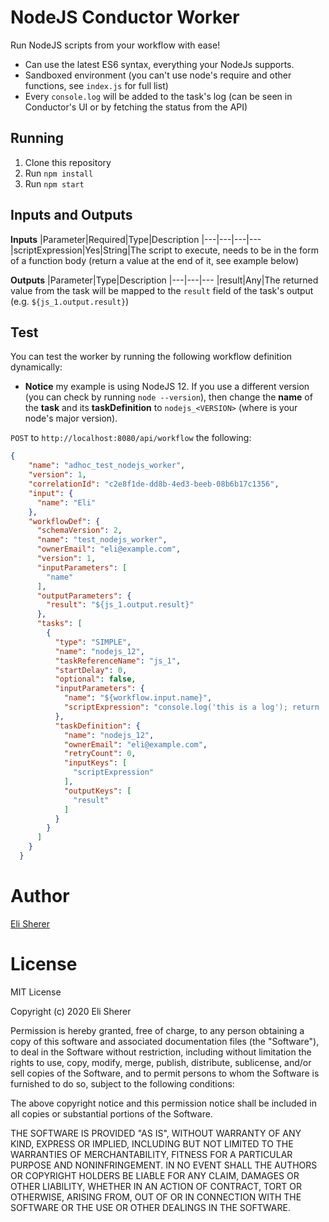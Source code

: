 # NodeJS Conductor Worker 

Run NodeJS scripts from your workflow with ease!
- Can use the latest ES6 syntax, everything your NodeJs supports.
- Sandboxed environment (you can't use node's require and other functions, see `index.js` for full list)
- Every `console.log` will be added to the task's log (can be seen in Conductor's UI or by fetching the status from the API)

## Running

1. Clone this repository
2. Run `npm install`
3. Run `npm start`

## Inputs and Outputs

**Inputs**
|Parameter|Required|Type|Description
|---|---|---|---
|scriptExpression|Yes|String|The script to execute, needs to be in the form of a function body (return a value at the end of it, see example below)

**Outputs**
|Parameter|Type|Description
|---|---|---
|result|Any|The returned value from the task will be mapped to the `result` field of the task's output (e.g. `${js_1.output.result}`)

## Test

You can test the worker by running the following workflow definition dynamically:
* **Notice** my example is using NodeJS 12. If you use a different version (you can check by running `node --version`), then change the **name** of the **task** and its **taskDefinition** to `nodejs_<VERSION>` (where <VERSION> is your node's major version).

`POST` to `http://localhost:8080/api/workflow` the following:

```json
{
    "name": "adhoc_test_nodejs_worker",
    "version": 1,
    "correlationId": "c2e8f1de-dd8b-4ed3-beeb-08b6b17c1356",
    "input": {
      "name": "Eli"
    },
    "workflowDef": {
      "schemaVersion": 2,
      "name": "test_nodejs_worker",
      "ownerEmail": "eli@example.com",
      "version": 1,
      "inputParameters": [
        "name"
      ],
      "outputParameters": {
        "result": "${js_1.output.result}"
      },
      "tasks": [
        {
          "type": "SIMPLE",
          "name": "nodejs_12",
          "taskReferenceName": "js_1",
          "startDelay": 0,
          "optional": false,
          "inputParameters": {
            "name": "${workflow.input.name}",
            "scriptExpression": "console.log('this is a log'); return 'hello ' + $.name;"
          },
          "taskDefinition": {
            "name": "nodejs_12",
            "ownerEmail": "eli@example.com",
            "retryCount": 0,
            "inputKeys": [
              "scriptExpression"
            ],
            "outputKeys": [
              "result"
            ]
          }
        }
      ]
    }
  }
```

# Author

[Eli Sherer](https://github.com/elisherer)

# License

MIT License

Copyright (c) 2020 Eli Sherer

Permission is hereby granted, free of charge, to any person obtaining a copy
of this software and associated documentation files (the "Software"), to deal
in the Software without restriction, including without limitation the rights
to use, copy, modify, merge, publish, distribute, sublicense, and/or sell
copies of the Software, and to permit persons to whom the Software is
furnished to do so, subject to the following conditions:

The above copyright notice and this permission notice shall be included in all
copies or substantial portions of the Software.

THE SOFTWARE IS PROVIDED "AS IS", WITHOUT WARRANTY OF ANY KIND, EXPRESS OR
IMPLIED, INCLUDING BUT NOT LIMITED TO THE WARRANTIES OF MERCHANTABILITY,
FITNESS FOR A PARTICULAR PURPOSE AND NONINFRINGEMENT. IN NO EVENT SHALL THE
AUTHORS OR COPYRIGHT HOLDERS BE LIABLE FOR ANY CLAIM, DAMAGES OR OTHER
LIABILITY, WHETHER IN AN ACTION OF CONTRACT, TORT OR OTHERWISE, ARISING FROM,
OUT OF OR IN CONNECTION WITH THE SOFTWARE OR THE USE OR OTHER DEALINGS IN THE
SOFTWARE.
